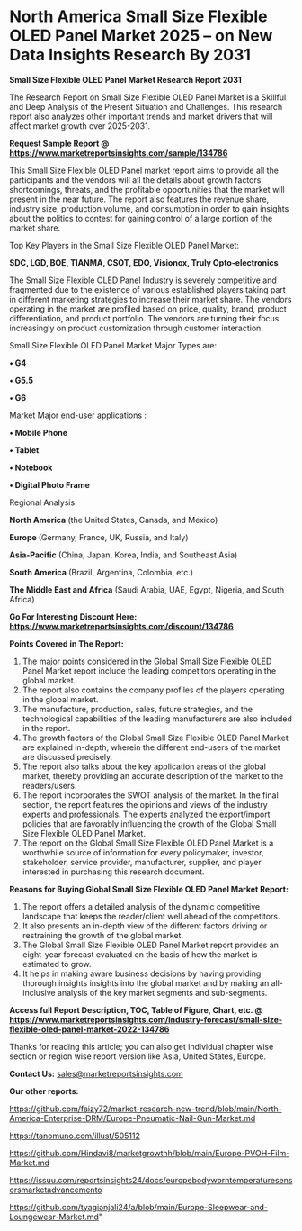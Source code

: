 # North America Small Size Flexible OLED Panel Market 2025 – on New Data Insights Research By 2031

<strong>Small Size Flexible OLED Panel Market Research Report 2031</strong>

The Research Report on Small Size Flexible OLED Panel Market is a Skillful and Deep Analysis of the Present Situation and Challenges. This research report also analyzes other important trends and market drivers that will affect market growth over 2025-2031.

<strong>Request Sample Report @ <a href=https://www.marketreportsinsights.com/sample/134786>https://www.marketreportsinsights.com/sample/134786</a></strong>

This Small Size Flexible OLED Panel market report aims to provide all the participants and the vendors will all the details about growth factors, shortcomings, threats, and the profitable opportunities that the market will present in the near future. The report also features the revenue share, industry size, production volume, and consumption in order to gain insights about the politics to contest for gaining control of a large portion of the market share.

Top Key Players in the Small Size Flexible OLED Panel Market:

<strong>SDC, LGD, BOE, TIANMA, CSOT, EDO, Visionox, Truly Opto-electronics</strong>

The Small Size Flexible OLED Panel Industry is severely competitive and fragmented due to the existence of various established players taking part in different marketing strategies to increase their market share. The vendors operating in the market are profiled based on price, quality, brand, product differentiation, and product portfolio. The vendors are turning their focus increasingly on product customization through customer interaction.

Small Size Flexible OLED Panel Market Major Types are:

<strong>• G4

• G5.5

• G6</strong>

Market Major end-user applications :

<strong>• Mobile Phone

• Tablet

• Notebook

• Digital Photo Frame</strong>

Regional Analysis

</u><strong><b>North America</b></strong> (the United States, Canada, and Mexico)

<strong><b>Europe </b></strong>(Germany, France, UK, Russia, and Italy)

<strong><b>Asia-Pacific</b></strong> (China, Japan, Korea, India, and Southeast Asia)

<strong><b>South America</b></strong> (Brazil, Argentina, Colombia, etc.)

<strong><b>The Middle East and Africa</b></strong> (Saudi Arabia, UAE, Egypt, Nigeria, and South Africa)

<strong>Go For Interesting Discount Here: <a href=https://www.marketreportsinsights.com/discount/134786>https://www.marketreportsinsights.com/discount/134786</a></strong>

<strong>Points Covered in The Report:</strong>
<ol>
  <li>The major points considered in the Global Small Size Flexible OLED Panel Market report include the leading competitors operating in the global market.</li>
  <li>The report also contains the company profiles of the players operating in the global market.</li>
  <li>The manufacture, production, sales, future strategies, and the technological capabilities of the leading manufacturers are also included in the report.</li>
  <li>The growth factors of the Global Small Size Flexible OLED Panel Market are explained in-depth, wherein the different end-users of the market are discussed precisely.</li>
  <li>The report also talks about the key application areas of the global market, thereby providing an accurate description of the market to the readers/users.</li>
  <li>The report incorporates the SWOT analysis of the market. In the final section, the report features the opinions and views of the industry experts and professionals. The experts analyzed the export/import policies that are favorably influencing the growth of the Global Small Size Flexible OLED Panel Market.</li>
  <li>The report on the Global Small Size Flexible OLED Panel Market is a worthwhile source of information for every policymaker, investor, stakeholder, service provider, manufacturer, supplier, and player interested in purchasing this research document.</li>
</ol>
<strong>Reasons for Buying Global Small Size Flexible OLED Panel Market Report:</strong>

<ol>
  <li>The report offers a detailed analysis of the dynamic competitive landscape that keeps the reader/client well ahead of the competitors.</li>
  <li>It also presents an in-depth view of the different factors driving or restraining the growth of the global market.</li>
  <li>The Global Small Size Flexible OLED Panel Market report provides an eight-year forecast evaluated on the basis of how the market is estimated to grow.</li>
  <li>It helps in making aware business decisions by having providing thorough insights insights into the global market and by making an all-inclusive analysis of the key market segments and sub-segments.</li>
</ol>
<strong>Access full Report Description, TOC, Table of Figure, Chart, etc. @ <a href=https://www.marketreportsinsights.com/industry-forecast/small-size-flexible-oled-panel-market-2022-134786>https://www.marketreportsinsights.com/industry-forecast/small-size-flexible-oled-panel-market-2022-134786</a></strong>


Thanks for reading this article; you can also get individual chapter wise section or region wise report version like Asia, United States, Europe.

<strong>Contact Us:</strong>
sales@marketreportsinsights.com

<strong>Our other reports:</strong>

<a href=https://github.com/faizy72/market-research-new-trend/blob/main/North-America-Enterprise-DRM/Europe-Pneumatic-Nail-Gun-Market.md>https://github.com/faizy72/market-research-new-trend/blob/main/North-America-Enterprise-DRM/Europe-Pneumatic-Nail-Gun-Market.md</a>

<a href=https://tanomuno.com/illust/505112>https://tanomuno.com/illust/505112</a>

<a href=https://github.com/Hindavi8/marketgrowthh/blob/main/Europe-PVOH-Film-Market.md>https://github.com/Hindavi8/marketgrowthh/blob/main/Europe-PVOH-Film-Market.md</a>

<a href=https://issuu.com/reportsinsights24/docs/europebodyworntemperaturesensorsmarketadvancemento>https://issuu.com/reportsinsights24/docs/europebodyworntemperaturesensorsmarketadvancemento</a>

<a href=https://github.com/tyagianjali24/a/blob/main/Europe-Sleepwear-and-Loungewear-Market.md>https://github.com/tyagianjali24/a/blob/main/Europe-Sleepwear-and-Loungewear-Market.md</a>"
